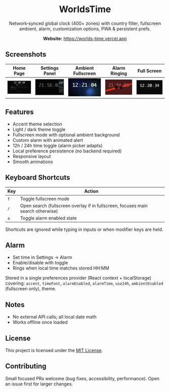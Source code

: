 <div align="center">

# WorldsTime
Network‑synced global clock (400+ zones) with country filter, fullscreen ambient, alarm, customization options, PWA & persistent prefs.

**Website:** https://worlds-time.vercel.app

</div>

## Screenshots

| Home Page | Settings Panel | Ambient Fullscreen | Alarm Ringing | Full Screen |
|-----------|----------------|-------------------|---------------|-----------|
| ![Main](public/pics/main.jpeg) | ![Settings](public/pics/settings-panel.jpeg) | ![Ambient](public/pics/ambient-screen.jpeg) | ![Alarm](public/pics/alarm-ringing.jpeg) | ![24h](public/pics/full-screen.jpeg) |

## Features
- Accent theme selection
- Light / dark theme toggle
- Fullscreen mode with optional ambient background
- Custom alarm with animated alert
- 12h / 24h time toggle (alarm picker adapts)
- Local preference persistence (no backend required)
- Responsive layout
- Smooth animations

## Keyboard Shortcuts

| Key | Action |
|-----|--------|
| `f` | Toggle fullscreen mode |
| `/` | Open search (fullscreen overlay if in fullscreen, focuses main search otherwise) |
| `a` | Toggle alarm enabled state |

Shortcuts are ignored while typing in inputs or when modifier keys are held.

## Alarm

- Set time in Settings → Alarm
- Enable/disable with toggle
- Rings when local time matches stored HH:MM

Stored in a single preferences provider (React context + localStorage) covering:
`accent`, `timeFont`, `alarmEnabled`, `alarmTime`, `use24h`, `ambientEnabled` (fullscreen only), theme.

## Notes

- No external API calls; all local date math
- Works offline once loaded

## License

This project is licensed under the [MIT License](LICENSE).

## Contributing

Small focused PRs welcome (bug fixes, accessibility, performance). Open an issue first for larger changes.